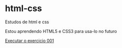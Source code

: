 # html-css
 Estudos de html e css
 
 Estou aprendendo HTML5 e CSS3 para usa-lo no futuro

<a href="https://ricardostumm-dev.github.io/html-css/Ex001">Executar o exercicio 001</a>